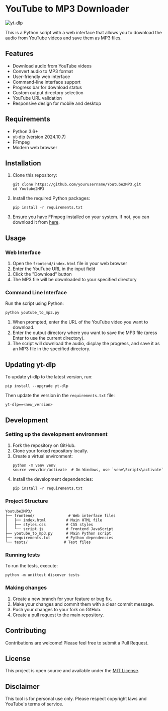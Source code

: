 # YouTube to MP3 Downloader

[![yt-dlp](https://img.shields.io/badge/yt--dlp-2024.10.7-red.svg)](https://github.com/yt-dlp/yt-dlp/releases/tag/2024.10.7)

This is a Python script with a web interface that allows you to download the audio from YouTube videos and save them as MP3 files.

## Features

- Download audio from YouTube videos
- Convert audio to MP3 format
- User-friendly web interface
- Command-line interface support
- Progress bar for download status
- Custom output directory selection
- YouTube URL validation
- Responsive design for mobile and desktop

## Requirements

- Python 3.6+
- yt-dlp (version 2024.10.7)
- FFmpeg
- Modern web browser

## Installation

1. Clone this repository:
   ```
   git clone https://github.com/yourusername/Youtube2MP3.git
   cd Youtube2MP3
   ```

2. Install the required Python packages:
   ```
   pip install -r requirements.txt
   ```

3. Ensure you have FFmpeg installed on your system. If not, you can download it from [here](https://ffmpeg.org/download.html).

## Usage

### Web Interface

1. Open the `frontend/index.html` file in your web browser
2. Enter the YouTube URL in the input field
3. Click the "Download" button
4. The MP3 file will be downloaded to your specified directory

### Command Line Interface

Run the script using Python:

```
python youtube_to_mp3.py
```

1. When prompted, enter the URL of the YouTube video you want to download.
2. Enter the output directory where you want to save the MP3 file (press Enter to use the current directory).
3. The script will download the audio, display the progress, and save it as an MP3 file in the specified directory.

## Updating yt-dlp

To update yt-dlp to the latest version, run:

```
pip install --upgrade yt-dlp
```

Then update the version in the `requirements.txt` file:

```
yt-dlp==<new_version>
```

## Development

### Setting up the development environment

1. Fork the repository on GitHub.
2. Clone your forked repository locally.
3. Create a virtual environment:
   ```
   python -m venv venv
   source venv/bin/activate  # On Windows, use `venv\Scripts\activate`
   ```
4. Install the development dependencies:
   ```
   pip install -r requirements.txt
   ```

### Project Structure

```
Youtube2MP3/
├── frontend/               # Web interface files
│   ├── index.html         # Main HTML file
│   ├── styles.css         # CSS styles
│   └── script.js          # Frontend JavaScript
├── youtube_to_mp3.py      # Main Python script
├── requirements.txt       # Python dependencies
└── tests/                # Test files
```

### Running tests

To run the tests, execute:

```
python -m unittest discover tests
```

### Making changes

1. Create a new branch for your feature or bug fix.
2. Make your changes and commit them with a clear commit message.
3. Push your changes to your fork on GitHub.
4. Create a pull request to the main repository.

## Contributing

Contributions are welcome! Please feel free to submit a Pull Request.

## License

This project is open source and available under the [MIT License](LICENSE).

## Disclaimer

This tool is for personal use only. Please respect copyright laws and YouTube's terms of service.
